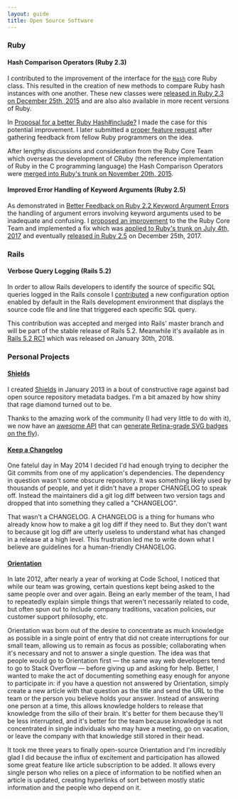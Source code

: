 ```yaml
---
layout: guide
title: Open Source Software
---
```

### Ruby

#### Hash Comparison Operators (Ruby 2.3)
I contributed to the improvement of the interface for the [`Hash`][1]
core Ruby class. This resulted in the creation of new methods to compare
Ruby hash instances with one another. These new classes were [released
in Ruby 2.3 on December 25th, 2015][5] and are also also available in more
recent versions of Ruby.

In [Proposal for a better Ruby Hash#include?][2] I made the case for
this potential improvement. I later submitted a [proper feature request][3]
after gathering feedback from fellow Ruby programmers on the idea.

After lengthy discussions and consideration from the Ruby Core Team
which overseas the development of CRuby (the reference implementation of
Ruby in the C programming language) the Hash Comparison Operators were
[merged into Ruby's trunk on November 20th, 2015][4].

[1]: https://docs.ruby-lang.org/en/2.5.0/Hash.html
[2]: /posts/proposal-for-a-better-ruby-hash-include/
[3]: https://bugs.ruby-lang.org/issues/10984
[4]: https://github.com/ruby/ruby/commit/d68c3ecf98bf3b5802a6b0f9a6bcf7825addd9e5
[5]: https://www.ruby-lang.org/en/news/2015/12/25/ruby-2-3-0-released/

#### Improved Error Handling of Keyword Arguments (Ruby 2.5)

As demonstrated in [Better Feedback on Ruby 2.2 Keyword Argument Errors][6]
the handling of argument errors involving keyword arguments used to be
inadequate and confusing. I [proposed an improvement][7] to the the
Ruby Core Team and implemented a fix which was [applied to Ruby's trunk on
July 4th, 2017][9] and eventually [released in Ruby 2.5][8] on December 25th, 2017.

[6]: /posts/better-feedback-on-ruby-2-2-keyword-argument-errors/
[7]: https://bugs.ruby-lang.org/issues/13196
[8]: https://www.ruby-lang.org/en/news/2017/12/25/ruby-2-5-0-released/
[9]: https://bugs.ruby-lang.org/projects/ruby-trunk/repository/revisions/59259

### Rails

#### Verbose Query Logging (Rails 5.2)

In order to allow Rails developers to identify the source of specific SQL
queries logged in the Rails console I [contributed][10] a new configuration option
enabled by default in the Rails development environment that displays the
source code file and line that triggered each specific SQL query.

This contribution was accepted and merged into Rails' master branch and will
be part of the stable release of Rails 5.2. Meanwhile it's available as in
[Rails 5.2 RC1][11] which was released on January 30th, 2018.

[10]: https://github.com/rails/rails/pull/26815
[11]: http://weblog.rubyonrails.org/2018/1/30/Rails-5-2-RC1-Active-Storage-Redis-Cache-Store-HTTP2-Early-Hints-Credentials/


### Personal Projects

#### [Shields](https://github.com/badges/shields)
I created [Shields](http://shields.io) in January 2013 in a bout of
constructive rage against bad open source repository metadata badges.
I'm a bit amazed by how shiny that rage diamond turned out to be.

Thanks to the amazing work of the community (I had very little to do
with it), we now have an [awesome API](http://shields.io/) that can
[generate Retina-grade SVG badges on the fly][12]).

[12]: http://img.shields.io/badge/how%20cool-is%20that%3F-yellowgreen.svg

#### [Keep a Changelog](http://keepachangelog.com)

One fatelul day in May 2014 I decided I'd had enough trying to decipher
the Git commits from one of my application's dependencies. The
dependency in question wasn't some obscure repository. It was something
likely used by thousands of people, and yet it didn't have a proper
CHANGELOG to speak off. Instead the maintainers did a git log diff
between two version tags and dropped that into something they called a
"CHANGELOG".

That wasn't a CHANGELOG. A CHANGELOG is a thing for humans who already
know how to make a git log diff if they need to. But they don't want to
because git log diff are utterly useless to understand what has changed
in a release at a high level. This frustration led me to write down what
I believe are guidelines for a human-friendly CHANGELOG.

#### [Orientation](http://orientation.io)

In late 2012, after nearly a year of working at Code School, I noticed
that while our team was growing, certain questions kept being asked to
the same people over and over again. Being an early member of the team,
I had to repeatedly explain simple things that weren't necessarily
related to code, but often spun out to include company traditions,
vacation policies, our customer support philosophy, etc.

Orientation was born out of the desire to concentrate as much knowledge
as possible in a single point of entry that did not create interruptions
for our small team, allowing us to remain as focus as possible;
collaborating when it's necessary and not to answer a single question.
The idea was that people would go to Orientation first — the same way
web developers tend to go to Stack Overflow — before giving up and
asking for help. Better, I wanted to make the act of documenting
something easy enough for anyone to participate in: if you have a
question not answered by Orientation, simply create a new article with
that question as the title and send the URL to the team or the person
you believe holds your answer. Instead of answering one person at a
time, this allows knowledge holders to release that knowledge from the
sillo of their brain. It's better for them because they'll be less
interrupted, and it's better for the team because knowledge is not
concentrated in single individuals who may have a meeting, go on
vacation, or leave the company with that knowledge still stored in their
head.

It took me three years to finally open-source Orientation and I'm
incredibly glad I did because the influx of excitement and participation
has allowed some great feature like article subscription to be added. It
allows every single person who relies on a piece of information to be
notified when an article is updated, creating hyperlinks of sort between
mostly static information and the people who depend on it.
